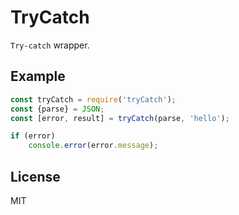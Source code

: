 # TryCatch

`Try-catch` wrapper.

## Example

```js
const tryCatch = require('tryCatch');
const {parse} = JSON;
const [error, result] = tryCatch(parse, 'hello');

if (error)
    console.error(error.message);

```

## License

MIT

